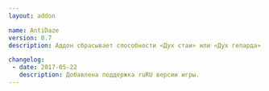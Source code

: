 ```yaml
---
layout: addon

name: AntiDaze
version: 0.7
description: Аддон сбрасывает способности «Дух стаи» или «Дух гепарда» при получение эффекта головокружения.

changelog:
 - date: 2017-05-22
   description: Добавлена поддержка ruRU версии игры.
---
```

